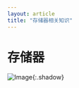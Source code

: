```yaml
---
layout: article
title: "存储器相关知识"
---
```


# 存储器

![Image](https://xusenfeng.github.io/myimages/19.jpg){:.shadow}

